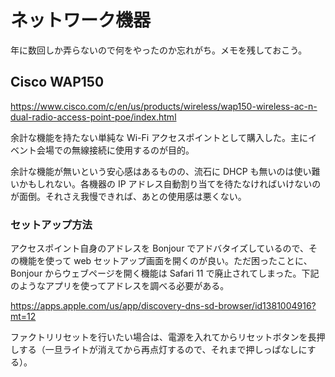 # ネットワーク機器

年に数回しか弄らないので何をやったのか忘れがち。メモを残しておこう。

## Cisco WAP150

https://www.cisco.com/c/en/us/products/wireless/wap150-wireless-ac-n-dual-radio-access-point-poe/index.html

余計な機能を持たない単純な Wi-Fi アクセスポイントとして購入した。主にイベント会場での無線接続に使用するのが目的。

余計な機能が無いという安心感はあるものの、流石に DHCP も無いのは使い難いかもしれない。各機器の IP アドレス自動割り当てを待たなければいけないのが面倒。それさえ我慢できれば、あとの使用感は悪くない。

### セットアップ方法

アクセスポイント自身のアドレスを Bonjour でアドバタイズしているので、その機能を使って web セットアップ画面を開くのが良い。ただ困ったことに、Bonjour からウェブページを開く機能は Safari 11 で廃止されてしまった。下記のようなアプリを使ってアドレスを調べる必要がある。

https://apps.apple.com/us/app/discovery-dns-sd-browser/id1381004916?mt=12

ファクトリリセットを行いたい場合は、電源を入れてからリセットボタンを長押しする（一旦ライトが消えてから再点灯するので、それまで押しっぱなしにする）。

